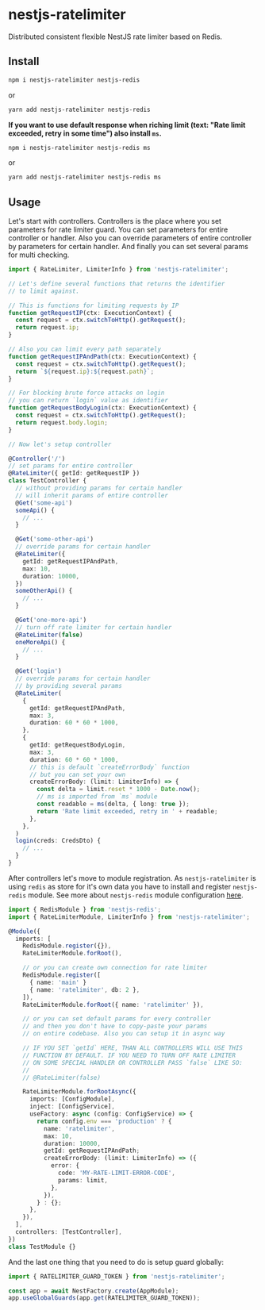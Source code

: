# nestjs-ratelimiter

Distributed consistent flexible NestJS rate limiter based on Redis.

## Install

```sh
npm i nestjs-ratelimiter nestjs-redis
```

or

```sh
yarn add nestjs-ratelimiter nestjs-redis
```

**If you want to use default response when riching limit (text: "Rate limit exceeded, retry in some time") also install `ms`.**

```sh
npm i nestjs-ratelimiter nestjs-redis ms
```

or

```sh
yarn add nestjs-ratelimiter nestjs-redis ms
```

## Usage

Let's start with controllers.
Controllers is the place where you set parameters for rate limiter guard.
You can set parameters for entire controller or handler.
Also you can override parameters of entire controller by parameters for certain handler.
And finally you can set several params for multi checking.

```ts
import { RateLimiter, LimiterInfo } from 'nestjs-ratelimiter';

// Let's define several functions that returns the identifier
// to limit against.

// This is functions for limiting requests by IP
function getRequestIP(ctx: ExecutionContext) {
  const request = ctx.switchToHttp().getRequest();
  return request.ip;
}

// Also you can limit every path separately
function getRequestIPAndPath(ctx: ExecutionContext) {
  const request = ctx.switchToHttp().getRequest();
  return `${request.ip}:${request.path}`;
}

// For blocking brute force attacks on login
// you can return `login` value as identifier
function getRequestBodyLogin(ctx: ExecutionContext) {
  const request = ctx.switchToHttp().getRequest();
  return request.body.login;
}

// Now let's setup controller

@Controller('/')
// set params for entire controller
@RateLimiter({ getId: getRequestIP })
class TestController {
  // without providing params for certain handler
  // will inherit params of entire controller
  @Get('some-api')
  someApi() {
    // ...
  }

  @Get('some-other-api')
  // override params for certain handler
  @RateLimiter({
    getId: getRequestIPAndPath,
    max: 10,
    duration: 10000,
  })
  someOtherApi() {
    // ...
  }

  @Get('one-more-api')
  // turn off rate limiter for certain handler
  @RateLimiter(false)
  oneMoreApi() {
    // ...
  }

  @Get('login')
  // override params for certain handler
  // by providing several params
  @RateLimiter(
    {
      getId: getRequestIPAndPath,
      max: 3,
      duration: 60 * 60 * 1000,
    },
    {
      getId: getRequestBodyLogin,
      max: 3,
      duration: 60 * 60 * 1000,
      // this is default `createErrorBody` function
      // but you can set your own
      createErrorBody: (limit: LimiterInfo) => {
        const delta = limit.reset * 1000 - Date.now();
        // ms is imported from `ms` module
        const readable = ms(delta, { long: true });
        return 'Rate limit exceeded, retry in ' + readable;
      },
    },
  )
  login(creds: CredsDto) {
    // ...
  }
}
```

After controllers let's move to module registration.
As `nestjs-ratelimiter` is using `redis` as store for it's own data you have to install and register `nestjs-redis` module.
See more about `nestjs-redis` module configuration [here](https://www.npmjs.com/package/nestjs-redis).

```ts
import { RedisModule } from 'nestjs-redis';
import { RateLimiterModule, LimiterInfo } from 'nestjs-ratelimiter';

@Module({
  imports: [
    RedisModule.register({}),
    RateLimiterModule.forRoot(),

    // or you can create own connection for rate limiter
    RedisModule.register([
      { name: 'main' }
      { name: 'ratelimiter', db: 2 },
    ]),
    RateLimiterModule.forRoot({ name: 'ratelimiter' }),

    // or you can set default params for every controller
    // and then you don't have to copy-paste your params
    // on entire codebase. Also you can setup it in async way

    // IF YOU SET `getId` HERE, THAN ALL CONTROLLERS WILL USE THIS
    // FUNCTION BY DEFAULT. IF YOU NEED TO TURN OFF RATE LIMITER
    // ON SOME SPECIAL HANDLER OR CONTROLLER PASS `false` LIKE SO:
    //
    // @RateLimiter(false)

    RateLimiterModule.forRootAsync({
      imports: [ConfigModule],
      inject: [ConfigService],
      useFactory: async (config: ConfigService) => {
        return config.env === 'production' ? {
          name: 'ratelimiter',
          max: 10,
          duration: 10000,
          getId: getRequestIPAndPath;
          createErrorBody: (limit: LimiterInfo) => ({
            error: {
              code: 'MY-RATE-LIMIT-ERROR-CODE',
              params: limit,
            },
          }),
        } : {};
      },
    }),
  ],
  controllers: [TestController],
})
class TestModule {}
```

And the last one thing that you need to do is setup guard globally:

```ts
import { RATELIMITER_GUARD_TOKEN } from 'nestjs-ratelimiter';

const app = await NestFactory.create(AppModule);
app.useGlobalGuards(app.get(RATELIMITER_GUARD_TOKEN));
```
